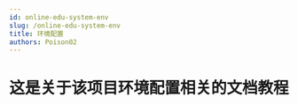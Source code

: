 ```yaml
---
id: online-edu-system-env
slug: /online-edu-system-env
title: 环境配置
authors: Poison02
---
```


# 这是关于该项目环境配置相关的文档教程